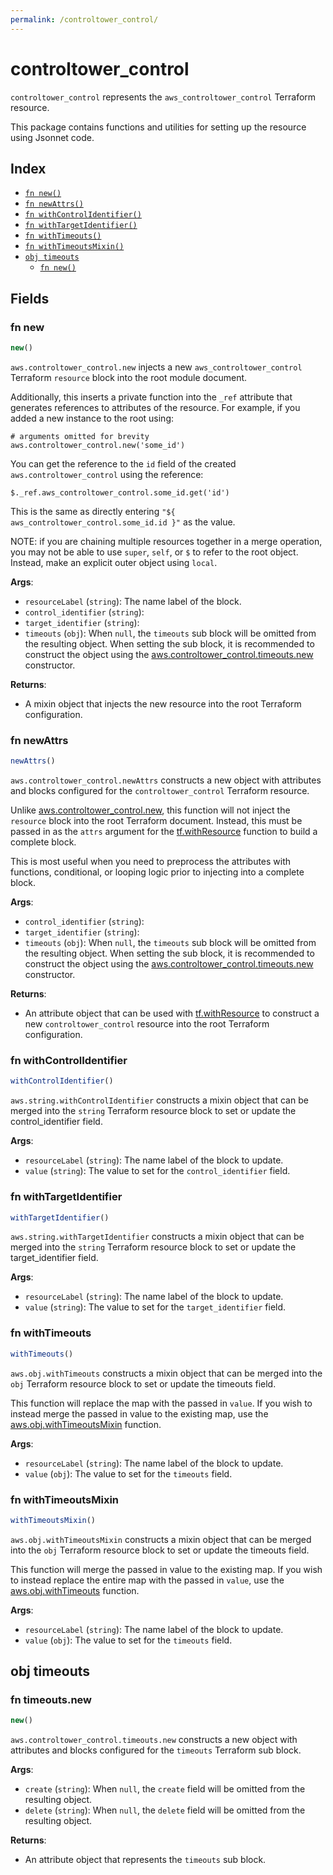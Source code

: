 ```yaml
---
permalink: /controltower_control/
---
```


# controltower_control

`controltower_control` represents the `aws_controltower_control` Terraform resource.



This package contains functions and utilities for setting up the resource using Jsonnet code.


## Index

* [`fn new()`](#fn-new)
* [`fn newAttrs()`](#fn-newattrs)
* [`fn withControlIdentifier()`](#fn-withcontrolidentifier)
* [`fn withTargetIdentifier()`](#fn-withtargetidentifier)
* [`fn withTimeouts()`](#fn-withtimeouts)
* [`fn withTimeoutsMixin()`](#fn-withtimeoutsmixin)
* [`obj timeouts`](#obj-timeouts)
  * [`fn new()`](#fn-timeoutsnew)

## Fields

### fn new

```ts
new()
```


`aws.controltower_control.new` injects a new `aws_controltower_control` Terraform `resource`
block into the root module document.

Additionally, this inserts a private function into the `_ref` attribute that generates references to attributes of the
resource. For example, if you added a new instance to the root using:

    # arguments omitted for brevity
    aws.controltower_control.new('some_id')

You can get the reference to the `id` field of the created `aws.controltower_control` using the reference:

    $._ref.aws_controltower_control.some_id.get('id')

This is the same as directly entering `"${ aws_controltower_control.some_id.id }"` as the value.

NOTE: if you are chaining multiple resources together in a merge operation, you may not be able to use `super`, `self`,
or `$` to refer to the root object. Instead, make an explicit outer object using `local`.

**Args**:
  - `resourceLabel` (`string`): The name label of the block.
  - `control_identifier` (`string`): 
  - `target_identifier` (`string`): 
  - `timeouts` (`obj`):  When `null`, the `timeouts` sub block will be omitted from the resulting object. When setting the sub block, it is recommended to construct the object using the [aws.controltower_control.timeouts.new](#fn-timeoutsnew) constructor.

**Returns**:
- A mixin object that injects the new resource into the root Terraform configuration.


### fn newAttrs

```ts
newAttrs()
```


`aws.controltower_control.newAttrs` constructs a new object with attributes and blocks configured for the `controltower_control`
Terraform resource.

Unlike [aws.controltower_control.new](#fn-new), this function will not inject the `resource`
block into the root Terraform document. Instead, this must be passed in as the `attrs` argument for the
[tf.withResource](https://github.com/tf-libsonnet/core/tree/main/docs#fn-withresource) function to build a complete block.

This is most useful when you need to preprocess the attributes with functions, conditional, or looping logic prior to
injecting into a complete block.

**Args**:
  - `control_identifier` (`string`): 
  - `target_identifier` (`string`): 
  - `timeouts` (`obj`):  When `null`, the `timeouts` sub block will be omitted from the resulting object. When setting the sub block, it is recommended to construct the object using the [aws.controltower_control.timeouts.new](#fn-timeoutsnew) constructor.

**Returns**:
  - An attribute object that can be used with [tf.withResource](https://github.com/tf-libsonnet/core/tree/main/docs#fn-withresource) to construct a new `controltower_control` resource into the root Terraform configuration.


### fn withControlIdentifier

```ts
withControlIdentifier()
```

`aws.string.withControlIdentifier` constructs a mixin object that can be merged into the `string`
Terraform resource block to set or update the control_identifier field.



**Args**:
  - `resourceLabel` (`string`): The name label of the block to update.
  - `value` (`string`): The value to set for the `control_identifier` field.


### fn withTargetIdentifier

```ts
withTargetIdentifier()
```

`aws.string.withTargetIdentifier` constructs a mixin object that can be merged into the `string`
Terraform resource block to set or update the target_identifier field.



**Args**:
  - `resourceLabel` (`string`): The name label of the block to update.
  - `value` (`string`): The value to set for the `target_identifier` field.


### fn withTimeouts

```ts
withTimeouts()
```

`aws.obj.withTimeouts` constructs a mixin object that can be merged into the `obj`
Terraform resource block to set or update the timeouts field.

This function will replace the map with the passed in `value`. If you wish to instead merge the
passed in value to the existing map, use the [aws.obj.withTimeoutsMixin](TODO) function.

**Args**:
  - `resourceLabel` (`string`): The name label of the block to update.
  - `value` (`obj`): The value to set for the `timeouts` field.


### fn withTimeoutsMixin

```ts
withTimeoutsMixin()
```

`aws.obj.withTimeoutsMixin` constructs a mixin object that can be merged into the `obj`
Terraform resource block to set or update the timeouts field.

This function will merge the passed in value to the existing map. If you wish
to instead replace the entire map with the passed in `value`, use the [aws.obj.withTimeouts](TODO)
function.


**Args**:
  - `resourceLabel` (`string`): The name label of the block to update.
  - `value` (`obj`): The value to set for the `timeouts` field.


## obj timeouts



### fn timeouts.new

```ts
new()
```


`aws.controltower_control.timeouts.new` constructs a new object with attributes and blocks configured for the `timeouts`
Terraform sub block.



**Args**:
  - `create` (`string`):  When `null`, the `create` field will be omitted from the resulting object.
  - `delete` (`string`):  When `null`, the `delete` field will be omitted from the resulting object.

**Returns**:
  - An attribute object that represents the `timeouts` sub block.
